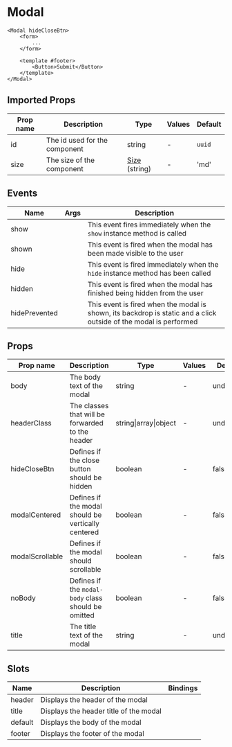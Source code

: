 # Modal

```vue
<Modal hideCloseBtn>
    <form>
        ...
    </form>

    <template #footer>
        <Button>Submit</Button>
    </template>
</Modal>
```

## Imported Props

| Prop name | Description                   | Type                                       | Values | Default |
| --------- | ----------------------------- | ------------------------------------------ | ------ | ------- |
| id        | The id used for the component | string                                     | -      | `uuid`  |
| size      | The size of the component     | [Size](../../composables/useSize) (string) | -      | 'md'    |

<!-- TODO Auto-generate based on type? -->

## Events

| Name          | Args | Description                                                                                                       |
| ------------- | ---- | ----------------------------------------------------------------------------------------------------------------- |
| show          |      | This event fires immediately when the `show` instance method is called                                            |
| shown         |      | This event is fired when the modal has been made visible to the user                                              |
| hide          |      | This event is fired immediately when the `hide` instance method has been called                                   |
| hidden        |      | This event is fired when the modal has finished being hidden from the user                                        |
| hidePrevented |      | This event is fired when the modal is shown, its backdrop is static and a click outside of the modal is performed |

## Props

| Prop name       | Description                                         | Type                  | Values | Default   |
| --------------- | --------------------------------------------------- | --------------------- | ------ | --------- |
| body            | The body text of the modal                          | string                | -      | undefined |
| headerClass     | The classes that will be forwarded to the header    | string\|array\|object | -      | undefined |
| hideCloseBtn    | Defines if the close button should be hidden        | boolean               | -      | false     |
| modalCentered   | Defines if the modal should be vertically centered  | boolean               | -      | false     |
| modalScrollable | Defines if the modal should scrollable              | boolean               | -      | false     |
| noBody          | Defines if the `modal-body` class should be omitted | boolean               | -      | false     |
| title           | The title text of the modal                         | string                | -      | undefined |

## Slots

| Name    | Description                            | Bindings |
| ------- | -------------------------------------- | -------- |
| header  | Displays the header of the modal       |          |
| title   | Displays the header title of the modal |          |
| default | Displays the body of the modal         |          |
| footer  | Displays the footer of the modal       |          |

